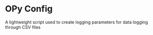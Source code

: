 # OPy Config
 A lightweight script used to create logging parameters for data logging through CSV files
